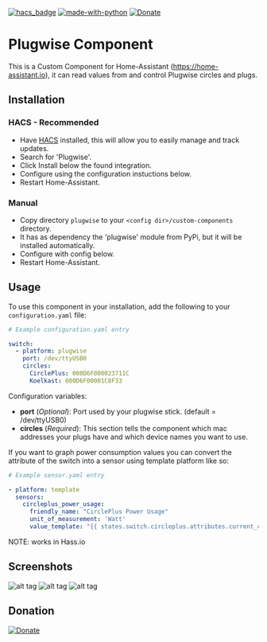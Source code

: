 [![hacs_badge](https://img.shields.io/badge/HACS-Default-orange.svg)](https://github.com/custom-components/hacs)  [![made-with-python](https://img.shields.io/badge/Made%20with-Python-1f425f.svg)](https://www.python.org/) [![Donate](https://img.shields.io/badge/Donate-PayPal-green.svg)](https://www.paypal.me/cyberjunkynl/)

# Plugwise Component
This is a Custom Component for Home-Assistant (https://home-assistant.io), it can read values from and control Plugwise circles and plugs.

## Installation

### HACS - Recommended
- Have [HACS](https://hacs.xyz) installed, this will allow you to easily manage and track updates.
- Search for 'Plugwise'.
- Click Install below the found integration.
- Configure using the configuration instuctions below.
- Restart Home-Assistant.

### Manual
- Copy directory `plugwise` to your `<config dir>/custom-components` directory.
- It has as dependency the 'plugwise' module from PyPi, but it will be installed automatically.
- Configure with config below.
- Restart Home-Assistant.

## Usage
To use this component in your installation, add the following to your `configuration.yaml` file:

```yaml
# Example configuration.yaml entry

switch:
  - platform: plugwise
    port: /dev/ttyUSB0
    circles:
      CirclePlus: 000D6F000023711C
      Koelkast: 000D6F00001C8F33
```

Configuration variables:

- **port** (*Optional*): Port used by your plugwise stick. (default = /dev/ttyUSB0)
- **circles** (*Required*): This section tells the component which mac addresses your plugs have and which device names you want to use.

If you want to graph power consumption values you can convert the attribute of the switch into a sensor using template platform like so:


```yaml
# Example sensor.yaml entry

- platform: template
  sensors:
    circleplus_power_usage:
      friendly_name: "CirclePlus Power Usage"
      unit_of_measurement: 'Watt'
      value_template: "{{ states.switch.circleplus.attributes.current_consumption }}"
```
NOTE: works in Hass.io

## Screenshots
![alt tag](https://github.com/cyberjunky/home-assistant-plugwise/blob/master/screenshots/plugwise-switches.png?raw=true "Screenshot Plugwise Switches")
![alt tag](https://github.com/cyberjunky/home-assistant-plugwise/blob/master/screenshots/plugwise-switch.png?raw=true  "Screenshot Plugwise Switch")
![alt tag](https://github.com/cyberjunky/home-assistant-plugwise/blob/master/screenshots/plugwise-graph.png?raw=true  "Screenshot Plugwise Graph")

## Donation
[![Donate](https://img.shields.io/badge/Donate-PayPal-green.svg)](https://www.paypal.me/cyberjunkynl/)
